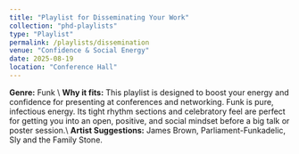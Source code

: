 ```yaml
---
title: "Playlist for Disseminating Your Work"
collection: "phd-playlists"
type: "Playlist"
permalink: /playlists/dissemination
venue: "Confidence & Social Energy"
date: 2025-08-19
location: "Conference Hall"
---
```


**Genre:** Funk \\
**Why it fits:** This playlist is designed to boost your energy and confidence for presenting at conferences and networking. Funk is pure, infectious energy. Its tight rhythm sections and celebratory feel are perfect for getting you into an open, positive, and social mindset before a big talk or poster session.\\
**Artist Suggestions:** James Brown, Parliament-Funkadelic, Sly and the Family Stone.